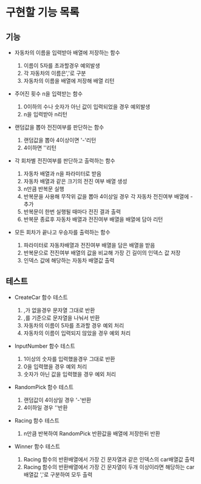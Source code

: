 # 구현할 기능 목록

## 기능

- 자동차의 이름을 입력받아 배열에 저장하는 함수

  1. 이름이 5자를 초과할경우 예외발생
  2. 각 자동차의 이름은','로 구분
  3. 자동차의 이름을 배열에 저장해 배열 리턴

- 주어진 횟수 n을 입력받는 함수

  1. 0이하의 수나 숫자가 아닌 값이 입력되었을 경우 예외발생
  2. n을 입력받아 n리턴

- 랜덤값을 뽑아 전진여부를 판단하는 함수

  1. 랜덤값을 뽑아 4이상이면 '-'리턴
  2. 4이하면 ''리턴

- 각 회차별 전진여부를 판단하고 출력하는 함수

  1. 자동차 배열과 n을 파라미터로 받음
  2. 자동차 배열과 같은 크기의 전진 여부 배열 생성
  3. n만큼 반복문 실행
  4. 반복문을 사용해 무작위 값을 뽑아 4이상일 경우 각 자동차 전진여부 배열에 -추가
  5. 반복문이 한번 실행될 때마다 전진 결과 출력
  6. 반복문 종료후 자동차 배열과 전진여부 배열을 배열에 담아 리턴

- 모든 회차가 끝나고 우승자를 출력하는 함수

  1. 파라미터로 자동차배열과 전진여부 배열을 담은 배열을 받음
  2. 반복문으로 전진여부 배열의 값을 비교해 가장 긴 길이의 인덱스 값 저장
  3. 인덱스 값에 해당하는 자동차 배열값 출력

## 테스트

- CreateCar 함수 테스트

  1. ,가 없을경우 문자열 그대로 반환
  2. ,를 기준으로 문자열을 나눠서 반환
  3. 자동차의 이름이 5자를 초과할 경우 예외 처리
  4. 자동차의 이름이 입력되지 않았을 경우 예외 처리

- InputNumber 함수 테스트

  1. 1이상의 숫자를 입력했을경우 그대로 반환
  2. 0을 입력했을 경우 예외 처리
  3. 숫자가 아닌 값을 입력했을 경우 예외 처리

- RandomPick 함수 테스트

  1. 랜덤값이 4이상일 경우 '-'반환
  2. 4이하일 경우 ''반환

- Racing 함수 테스트

  1. n만큼 반복하여 RandomPick 반환값을 배열에 저장한뒤 반환

- Winner 함수 테스트

  1. Racing 함수의 반환배열에서 가장 긴 문자열과 같은 인덱스의 car배열값 출력
  2. Racing 함수의 반환배열에서 가장 긴 문자열이 두개 이상이라면 해당하는 car배열값 ','로 구분하여 모두 출력
